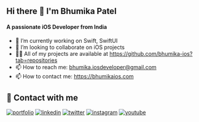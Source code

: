 
  ## Hi there 👋 I'm Bhumika Patel
#### A passionate iOS Developer from India

- 🔭 I’m currently working on Swift, SwiftUI
- 👯 I’m looking to collaborate on iOS projects
- 👩‍💻 All of my projects are available at https://github.com/bhumika-ios?tab=repositories
- 📫 How to reach me: bhumika.iosdeveloper@gmail.com
- 📫 How to contact me: https://bhumikaios.com 

## 🔗 Contact with me
[![portfolio](https://img.shields.io/badge/my_portfolio-000?style=for-the-badge&logo=ko-fi&logoColor=white)](https://bhumikaios.com/)
[![linkedin](https://img.shields.io/badge/linkedin-0A66C2?style=for-the-badge&logo=linkedin&logoColor=white)](https://www.linkedin.com/in/bhumika-ios/)
[![twitter](https://img.shields.io/badge/twitter-1DA1F2?style=for-the-badge&logo=twitter&logoColor=white)](https://twitter.com/bhumika_ios)
[![instagram](https://img.shields.io/badge/instagram-E4405F?style=for-the-badge&logo=instagram&logoColor=white)](https://www.instagram.com/bhumikaios/)
[![youtube](https://img.shields.io/badge/youtube-FF0000?style=for-the-badge&logo=youtube&logoColor=white)](https://www.youtube.com/channel/UC467iXmnLmAGBCYIwgkWZTw)


<!--
**bhumika-ios/bhumika-ios** is a ✨ _special_ ✨ repository because its `README.md` (this file) appears on your GitHub profile.

Here are some ideas to get you started:

- 🔭 I’m currently working on ...
- 🌱 I’m currently learning ...
- 👯 I’m looking to collaborate on ...
- 🤔 I’m looking for help with ...
- 💬 Ask me about ...
- 📫 How to reach me: ...
- 😄 Pronouns: ...
- ⚡ Fun fact: ...
-->
